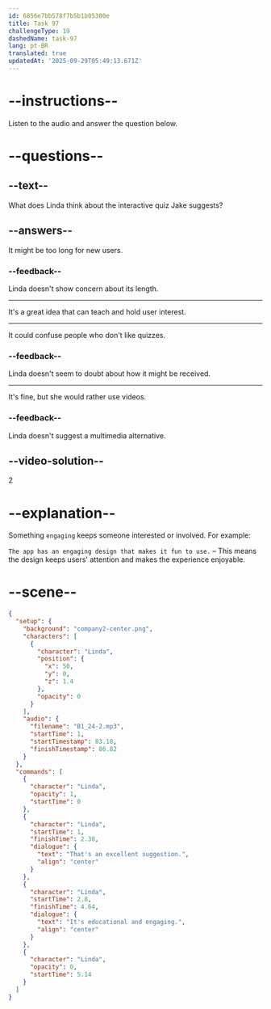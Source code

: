 ```yaml
---
id: 6856e7bb578f7b5b1b05300e
title: Task 97
challengeType: 19
dashedName: task-97
lang: pt-BR
translated: true
updatedAt: '2025-09-29T05:49:13.671Z'
---
```


<!-- (Audio) Linda: That's an excellent suggestion. It's educational and engaging. -->

# --instructions--

Listen to the audio and answer the question below.

# --questions--

## --text--

What does Linda think about the interactive quiz Jake suggests?

## --answers--

It might be too long for new users.

### --feedback--

Linda doesn't show concern about its length.

---

It's a great idea that can teach and hold user interest.

---

It could confuse people who don't like quizzes.

### --feedback--

Linda doesn't seem to doubt about how it might be received.

---

It's fine, but she would rather use videos.

### --feedback--

Linda doesn't suggest a multimedia alternative.

## --video-solution--

2

# --explanation--

Something `engaging` keeps someone interested or involved. For example:

`The app has an engaging design that makes it fun to use.` – This means the design keeps users' attention and makes the experience enjoyable.

# --scene--

```json
{
  "setup": {
    "background": "company2-center.png",
    "characters": [
      {
        "character": "Linda",
        "position": {
          "x": 50,
          "y": 0,
          "z": 1.4
        },
        "opacity": 0
      }
    ],
    "audio": {
      "filename": "B1_24-2.mp3",
      "startTime": 1,
      "startTimestamp": 83.18,
      "finishTimestamp": 86.82
    }
  },
  "commands": [
    {
      "character": "Linda",
      "opacity": 1,
      "startTime": 0
    },
    {
      "character": "Linda",
      "startTime": 1,
      "finishTime": 2.38,
      "dialogue": {
        "text": "That's an excellent suggestion.",
        "align": "center"
      }
    },
    {
      "character": "Linda",
      "startTime": 2.8,
      "finishTime": 4.64,
      "dialogue": {
        "text": "It's educational and engaging.",
        "align": "center"
      }
    },
    {
      "character": "Linda",
      "opacity": 0,
      "startTime": 5.14
    }
  ]
}
```
